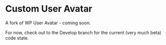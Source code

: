 # Custom User Avatar

A fork of WP User Avatar - coming soon.

For now, check out to the Develop branch for the current (very much beta) code state.
